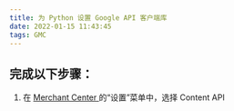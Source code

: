 ```yaml
---
title: 为 Python 设置 Google API 客户端库
date: 2022-01-15 11:43:45
tags: GMC
---
```


## 完成以下步骤：

1. 在 [ Merchant Center ](https://merchants.google.com/) 的“设置”菜单中，选择 Content API
